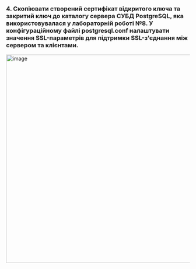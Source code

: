 ### 4. Скопіювати створений сертифікат відкритого ключа та закритий ключ до каталогу сервера СУБД PostgreSQL, яка використовувалася у лабораторній роботі №8. У конфігураційному файлі postgresql.conf налаштувати значення SSL-параметрів для підтримки SSL-з'єднання між сервером та клієнтами.

<img width="571" alt="image" src="https://user-images.githubusercontent.com/55449630/208986510-0684ada2-cddd-4de2-b189-578ad68fc4c7.png">